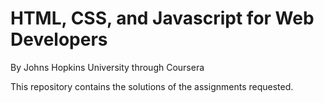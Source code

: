 # HTML, CSS, and Javascript for Web Developers
By Johns Hopkins University through Coursera

This repository contains the solutions of the assignments requested.
